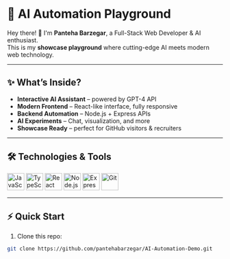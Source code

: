 # 🚀 AI Automation Playground

Hey there! 👋 I'm **Panteha Barzegar**, a Full-Stack Web Developer & AI enthusiast.  
This is my **showcase playground** where cutting-edge AI meets modern web technology.  

---

## ✨ What’s Inside?
- **Interactive AI Assistant** – powered by GPT-4 API  
- **Modern Frontend** – React-like interface, fully responsive  
- **Backend Automation** – Node.js + Express APIs  
- **AI Experiments** – Chat, visualization, and more  
- **Showcase Ready** – perfect for GitHub visitors & recruiters  

---

## 🛠 Technologies & Tools
<div align="left">
  <img src="https://cdn.jsdelivr.net/gh/devicons/devicon/icons/javascript/javascript-original.svg" height="40" alt="JavaScript" />
  <img src="https://cdn.jsdelivr.net/gh/devicons/devicon/icons/typescript/typescript-original.svg" height="40" alt="TypeScript" />
  <img src="https://cdn.jsdelivr.net/gh/devicons/devicon/icons/react/react-original.svg" height="40" alt="React" />
  <img src="https://cdn.jsdelivr.net/gh/devicons/devicon/icons/nodejs/nodejs-original.svg" height="40" alt="Node.js" />
  <img src="https://cdn.jsdelivr.net/gh/devicons/devicon/icons/express/express-original.svg" height="40" alt="Express" />
  <img src="https://cdn.jsdelivr.net/gh/devicons/devicon/icons/git/git-original.svg" height="40" alt="Git" />
</div>

---

## ⚡ Quick Start
1. Clone this repo:  
```bash
git clone https://github.com/pantehabarzegar/AI-Automation-Demo.git
